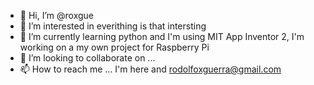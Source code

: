 - 👋 Hi, I’m @roxgue
- 👀 I’m interested in everithing is that intersting
- 🌱 I’m currently learning python and I'm using MIT App Inventor 2, I'm working on a my own project for Raspberry Pi
- 💞️ I’m looking to collaborate on ...
- 📫 How to reach me ... I'm here and rodolfoxguerra@gmail.com

<!---
roxgue/roxgue is a ✨ special ✨ repository because its `README.md` (this file) appears on your GitHub profile.
You can click the Preview link to take a look at your changes.
--->
